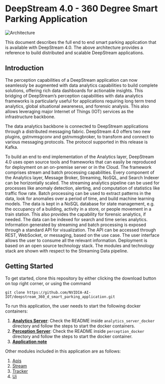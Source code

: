 # DeepStream 4.0 - 360 Degree Smart Parking Application 
 
![Architecture](readme-images/architecture.png?raw=true "Architecture")

This document describes the full end to end smart parking application that is available with DeepStream 4.0. The above architecture provides a reference to build distributed and scalable DeepStream applications.




## Introduction

The perception capabilities of a DeepStream application can now seamlessly be augmented with data analytics capabilities to build complete solutions, offering rich data dashboards for actionable insights. This bridging of DeepStream’s perception capabilities with data analytics frameworks is particularly useful for applications requiring long term trend analytics, global situational awareness, and forensic analysis. This also allows leveraging major Internet of Things (IOT) services as the infrastructure backbone.

The data analytics backbone is connected to DeepStream applications through a distributed messaging fabric. DeepStream 4.0 offers two new plugins, gstnvmsgconv and gstnvmsgbroker, to transform and connect to various messaging protocols. The protocol supported in this release is Kafka.
 


To build an end to end implementation of the Analytics layer, DeepStream 4.0 uses open source tools and frameworks that can easily be reproduced for deployment on an on-premise server or in the Cloud.
The framework comprises stream and batch processing capabilities. Every component of the Analytics layer, Message Broker, Streaming, NoSQL, and Search Indexer can be horizontally scaled. The streaming analytics pipeline can be used for processes like anomaly detection, alerting, and computation of statistics like traffic flow rate. Batch processing can be used to extract patterns in the data, look for anomalies over a period of time, and build machine learning models. The data is kept in a NoSQL database for state management, e.g. the occupancy of a building, activity in a store, or people movement in a train station. This also provides the capability for forensic analytics, if needed. The data can be indexed for search and time series analytics. Information generated by streaming and batch processing is exposed through a standard API for visualization. The API can be accessed through REST, WebSocket, or messaging, based on the use case. The user interface allows the user to consume all the relevant information.
Deployment is based on an open source technology stack. The modules and technology stack are shown with respect to the Streaming Data pipeline.

## Getting Started

To get started, clone this repository by either clicking the download button on top right corner, or using the command
   
    git clone https://github.com/NVIDIA-AI-IOT/deepstream_360_d_smart_parking_application.git

To run this application, the user needs to start the following docker containers:

1. **[Analytics Server](https://github.com/NVIDIA-AI-IOT/deepstream_360_d_smart_parking_application/tree/master/analytics_server_docker)**: Check the README inside `analytics_server_docker` directory and follow the steps to start the docker containers.
2. **[Perception Server](https://github.com/NVIDIA-AI-IOT/deepstream_360_d_smart_parking_application/tree/master/perception_docker)**: Check the README inside `perception_docker` directory and follow the steps to start the docker container.
3. **[Application note](https://github.com/NVIDIA-AI-IOT/deepstream_360_d_smart_parking_application/tree/master/DeepStream_Analytics_Applications.pdf)**

Other modules included in this application are as follows:
1. [Apis](https://github.com/NVIDIA-AI-IOT/deepstream_360_d_smart_parking_application/tree/master/apis)
2. [Stream](https://github.com/NVIDIA-AI-IOT/deepstream_360_d_smart_parking_application/tree/master/stream)
3. [Tracker](https://github.com/NVIDIA-AI-IOT/deepstream_360_d_smart_parking_application/tree/master/tracker)
4. [Ui](https://github.com/NVIDIA-AI-IOT/deepstream_360_d_smart_parking_application/tree/master/ui)

